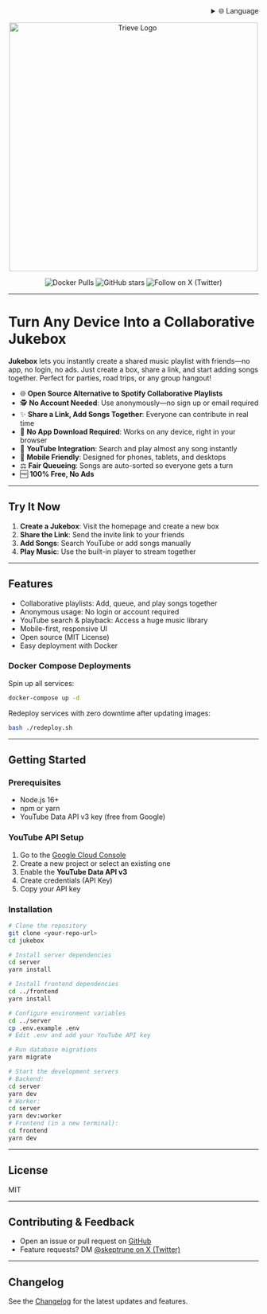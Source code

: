 
<div align="right">
  <details>
    <summary >🌐 Language</summary>
    <div>
      <div align="right">
        <p><a href="https://openaitx.github.io/view.html?user=skeptrunedev&project=jukebox&lang=en">English</a></p>
        <p><a href="https://openaitx.github.io/view.html?user=skeptrunedev&project=jukebox&lang=zh-CN">简体中文</a></p>
        <p><a href="https://openaitx.github.io/view.html?user=skeptrunedev&project=jukebox&lang=zh-TW">繁體中文</a></p>
        <p><a href="https://openaitx.github.io/view.html?user=skeptrunedev&project=jukebox&lang=ja">日本語</a></p>
        <p><a href="https://openaitx.github.io/view.html?user=skeptrunedev&project=jukebox&lang=ko">한국어</a></p>
        <p><a href="https://openaitx.github.io/view.html?user=skeptrunedev&project=jukebox&lang=hi">हिन्दी</a></p>
        <p><a href="https://openaitx.github.io/view.html?user=skeptrunedev&project=jukebox&lang=th">ไทย</a></p>
        <p><a href="https://openaitx.github.io/view.html?user=skeptrunedev&project=jukebox&lang=fr">Français</a></p>
        <p><a href="https://openaitx.github.io/view.html?user=skeptrunedev&project=jukebox&lang=de">Deutsch</a></p>
        <p><a href="https://openaitx.github.io/view.html?user=skeptrunedev&project=jukebox&lang=es">Español</a></p>
        <p><a href="https://openaitx.github.io/view.html?user=skeptrunedev&project=jukebox&lang=it">Itapano</a></p>
        <p><a href="https://openaitx.github.io/view.html?user=skeptrunedev&project=jukebox&lang=ru">Русский</a></p>
        <p><a href="https://openaitx.github.io/view.html?user=skeptrunedev&project=jukebox&lang=pt">Português</a></p>
        <p><a href="https://openaitx.github.io/view.html?user=skeptrunedev&project=jukebox&lang=nl">Nederlands</a></p>
        <p><a href="https://openaitx.github.io/view.html?user=skeptrunedev&project=jukebox&lang=pl">Polski</a></p>
        <p><a href="https://openaitx.github.io/view.html?user=skeptrunedev&project=jukebox&lang=ar">العربية</a></p>
        <p><a href="https://openaitx.github.io/view.html?user=skeptrunedev&project=jukebox&lang=fa">فارسی</a></p>
        <p><a href="https://openaitx.github.io/view.html?user=skeptrunedev&project=jukebox&lang=tr">Türkçe</a></p>
        <p><a href="https://openaitx.github.io/view.html?user=skeptrunedev&project=jukebox&lang=vi">Tiếng Việt</a></p>
        <p><a href="https://openaitx.github.io/view.html?user=skeptrunedev&project=jukebox&lang=id">Bahasa Indonesia</a></p>
      </div>
    </div>
  </details>
</div>

<p align="center">
  <a href="https://www.jukeboxhq.com">
    <img height="500" src="frontend/public/opengraph-image.jpg" alt="Trieve Logo">
  </a>
</p>

<p align="center">
  <a href="https://hub.docker.com/r/skeptrune/jukebox-server" style="text-decoration: none;">
    <img src="https://img.shields.io/docker/pulls/skeptrune/jukebox-server?style=flat-square" alt="Docker Pulls" />
  </a>
  <a href="https://github.com/skeptrunedev/jukebox/stargazers" style="text-decoration: none;">
    <img src="https://img.shields.io/github/stars/skeptrunedev/jukebox?style=flat-square" alt="GitHub stars" />
  </a>
  <a href="https://x.com/skeptrune" style="text-decoration: none;">
    <img src="https://img.shields.io/badge/follow%20on-x.com-1da1f2?logo=x&style=flat-square" alt="Follow on X (Twitter)" />
  </a>
</p>

---

# Turn Any Device Into a Collaborative Jukebox

**Jukebox** lets you instantly create a shared music playlist with friends—no app, no login, no ads. Just create a box, share a link, and start adding songs together. Perfect for parties, road trips, or any group hangout!

- 🌐 **Open Source Alternative to Spotify Collaborative Playlists**
- 🕵️ **No Account Needed**: Use anonymously—no sign up or email required
- ✨ **Share a Link, Add Songs Together**: Everyone can contribute in real time
- 🚀 **No App Download Required**: Works on any device, right in your browser
- 🎵 **YouTube Integration**: Search and play almost any song instantly
- 📱 **Mobile Friendly**: Designed for phones, tablets, and desktops
- ⚖️ **Fair Queueing**: Songs are auto-sorted so everyone gets a turn
- 🆓 **100% Free, No Ads**

---

## Try It Now

1. **Create a Jukebox**: Visit the homepage and create a new box
2. **Share the Link**: Send the invite link to your friends
3. **Add Songs**: Search YouTube or add songs manually
4. **Play Music**: Use the built-in player to stream together

---

## Features

- Collaborative playlists: Add, queue, and play songs together
- Anonymous usage: No login or account required
- YouTube search & playback: Access a huge music library
- Mobile-first, responsive UI
- Open source (MIT License)
- Easy deployment with Docker

### Docker Compose Deployments

Spin up all services:

```bash
docker-compose up -d
```

Redeploy services with zero downtime after updating images:

```bash
bash ./redeploy.sh
```

---

## Getting Started

### Prerequisites

- Node.js 16+
- npm or yarn
- YouTube Data API v3 key (free from Google)

### YouTube API Setup

1. Go to the [Google Cloud Console](https://console.cloud.google.com/)
2. Create a new project or select an existing one
3. Enable the **YouTube Data API v3**
4. Create credentials (API Key)
5. Copy your API key

### Installation

```bash
# Clone the repository
git clone <your-repo-url>
cd jukebox

# Install server dependencies
cd server
yarn install

# Install frontend dependencies
cd ../frontend
yarn install

# Configure environment variables
cd ../server
cp .env.example .env
# Edit .env and add your YouTube API key

# Run database migrations
yarn migrate

# Start the development servers
# Backend:
cd server
yarn dev
# Worker:
cd server
yarn dev:worker
# Frontend (in a new terminal):
cd frontend
yarn dev
```

---

## License

MIT

---

## Contributing & Feedback

- Open an issue or pull request on [GitHub](https://github.com/skeptrunedev/jukebox)
- Feature requests? DM [@skeptrune on X (Twitter)](https://twitter.com/skeptrune)

---

## Changelog

See the [Changelog](https://jukebox.skeptrune.com#changelog) for the latest updates and features.
